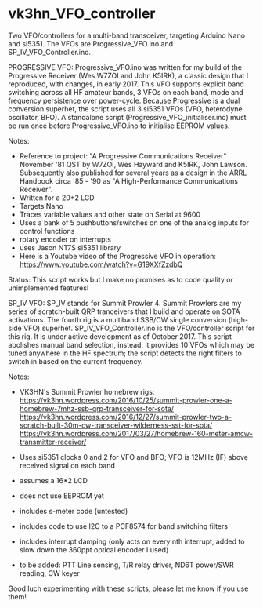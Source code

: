 # vk3hn_VFO_controller
Two VFO/controllers for a multi-band transceiver, targeting Arduino Nano and si5351. The VFOs are Progressive_VFO.ino and SP_IV_VFO_Controller.ino.    

PROGRESSIVE VFO:
Progressive_VFO.ino was written for my build of the Progressive Receiver (Wes W7ZOI and John K5IRK), a classic design that I reproduced, with changes, in early 2017.  This VFO supports explicit band switching across all HF amateur bands, 3 VFOs on each band, mode and frequency persistence over power-cycle.  Because Progressive is a dual conversion superhet, the script uses all 3 si5351 VFOs (VFO, heterodyne oscillator, BFO).  A standalone script (Progressive_VFO_initialiser.ino) must be run once before Progressive_VFO.ino to initialise EEPROM values.  

Notes:
* Reference to project: "A Progressive Communications Receiver" November '81 QST by W7ZOI, Wes Hayward and K5IRK, John Lawson. Subsequently also published for several years as a design in the ARRL Handbook circa '85 - '90 as "A High-Performance Communications Receiver".
* Written for a 20*2 LCD
* Targets Nano
* Traces variable values and other state on Serial at 9600 
* Uses a bank of 5 pushbuttons/switches on one of the analog inputs for control functions 
* rotary encoder on interrupts 
* uses Jason NT7S si5351 library
* Here is a Youtube video of the Progressive VFO in operation: https://www.youtube.com/watch?v=G19XXfZzdbQ 

Status: This script works but I make no promises as to code quality or unimplemented features!

SP_IV VFO:
SP_IV stands for Summit Prowler 4.  Summit Prowlers are my series of scratch-built QRP tranceivers that I build and operate on SOTA activations.  The fourth rig is a multiband SSB/CW single conversion (high-side VFO) superhet.  SP_IV_VFO_Controller.ino is the VFO/controller script for this rig.  It is under active development as of October 2017.  This script abolishes manual band selection, instead, it provides 10 VFOs which may be tuned anywhere in the HF spectrum; the script detects the right filters to switch in based on the current frequency.  

Notes:
* VK3HN's Summit Prowler homebrew rigs: 
https://vk3hn.wordpress.com/2016/10/25/summit-prowler-one-a-homebrew-7mhz-ssb-qrp-transceiver-for-sota/ 
https://vk3hn.wordpress.com/2016/12/27/summit-prowler-two-a-scratch-built-30m-cw-transceiver-wilderness-sst-for-sota/
https://vk3hn.wordpress.com/2017/03/27/homebrew-160-meter-amcw-transmitter-receiver/

* Uses si5351 clocks 0 and 2 for VFO and BFO; VFO is 12MHz (IF) above received signal on each band 
* assumes a 16*2 LCD
* does not use EEPROM yet
* includes s-meter code (untested)
* includes code to use I2C to a PCF8574 for band switching filters
* includes interrupt damping (only acts on every nth interrupt, added to slow down the 360ppt optical encoder I used)
* to be added: PTT Line sensing, T/R relay driver, ND6T power/SWR reading, CW keyer

Good luch experimenting with these scripts, please let me know if you use them!  

